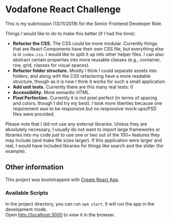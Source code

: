 # Vodafone React Challenge

This is my submission (13/11/2019) for the Senior Frontend Developer Role.

Things I would like to do to make this better (if I had the time):
- **Refactor the CSS.** The CSS could be more modular. Currently things that are React Components have their own CSS file, but everything else is in `index.css`. I would like to split it up into other helper files. I can also abstract certain properties into more reusable classes (e.g., container, row, grid, classes for visual spaces).
- **Refactor folder structure.** Mostly I think I could separate assets into folders, and along with the CSS refactoring have a more readable structure, though as it is now I think it works for such a small application.
- **Add unit tests.** Currently there are this many real tests: 0
- **Accessibility.** More semantic HTML.
- **Pixel Perfection.** Currently it is not pixel perfect (in terms of spacing and colors, though I did try my best). I took more liberties because one requirement was to be responsive but no responsive mock-ups/PSD files were provided.

Please note that I did not use any external libraries. Unless they are absolutely necessary, I usually do not want to import large frameworks or libraries into my code just to use one or two out of the 100+ features they may include (and make file sizes larger). If this application were larger and real, I would have included libraries for things like search and the slider (for example).

## Other information

This project was bootstrapped with [Create React App](https://github.com/facebook/create-react-app).

### Available Scripts

In the project directory, you can run `npm start`. It will run the app in the development mode.<br />
Open [http://localhost:3000](http://localhost:3000) to view it in the browser.

